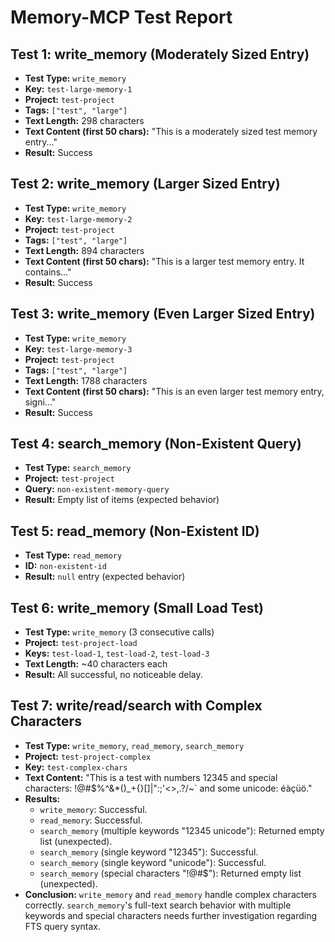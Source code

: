 # Memory-MCP Test Report

## Test 1: write_memory (Moderately Sized Entry)

*   **Test Type:** `write_memory`
*   **Key:** `test-large-memory-1`
*   **Project:** `test-project`
*   **Tags:** `["test", "large"]`
*   **Text Length:** 298 characters
*   **Text Content (first 50 chars):** "This is a moderately sized test memory entry..."
*   **Result:** Success

## Test 2: write_memory (Larger Sized Entry)

*   **Test Type:** `write_memory`
*   **Key:** `test-large-memory-2`
*   **Project:** `test-project`
*   **Tags:** `["test", "large"]`
*   **Text Length:** 894 characters
*   **Text Content (first 50 chars):** "This is a larger test memory entry. It contains..."
*   **Result:** Success

## Test 3: write_memory (Even Larger Sized Entry)

*   **Test Type:** `write_memory`
*   **Key:** `test-large-memory-3`
*   **Project:** `test-project`
*   **Tags:** `["test", "large"]`
*   **Text Length:** 1788 characters
*   **Text Content (first 50 chars):** "This is an even larger test memory entry, signi..."
*   **Result:** Success

## Test 4: search_memory (Non-Existent Query)

*   **Test Type:** `search_memory`
*   **Project:** `test-project`
*   **Query:** `non-existent-memory-query`
*   **Result:** Empty list of items (expected behavior)

## Test 5: read_memory (Non-Existent ID)

*   **Test Type:** `read_memory`
*   **ID:** `non-existent-id`
*   **Result:** `null` entry (expected behavior)

## Test 6: write_memory (Small Load Test)

*   **Test Type:** `write_memory` (3 consecutive calls)
*   **Project:** `test-project-load`
*   **Keys:** `test-load-1`, `test-load-2`, `test-load-3`
*   **Text Length:** ~40 characters each
*   **Result:** All successful, no noticeable delay.

## Test 7: write/read/search with Complex Characters

*   **Test Type:** `write_memory`, `read_memory`, `search_memory`
*   **Project:** `test-project-complex`
*   **Key:** `test-complex-chars`
*   **Text Content:** "This is a test with numbers 12345 and special characters: !@#$%^&*()_+{}[]|\":;'<>,.?/~` and some unicode: éàçüö."
*   **Results:**
    *   `write_memory`: Successful.
    *   `read_memory`: Successful.
    *   `search_memory` (multiple keywords "12345 unicode"): Returned empty list (unexpected).
    *   `search_memory` (single keyword "12345"): Successful.
    *   `search_memory` (single keyword "unicode"): Successful.
    *   `search_memory` (special characters "!@#$"): Returned empty list (unexpected).
*   **Conclusion:** `write_memory` and `read_memory` handle complex characters correctly. `search_memory`'s full-text search behavior with multiple keywords and special characters needs further investigation regarding FTS query syntax.
